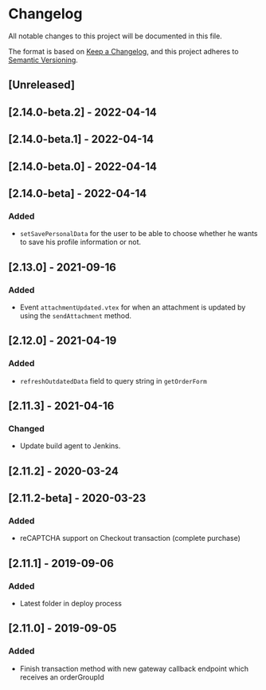 # Changelog

All notable changes to this project will be documented in this file.

The format is based on [Keep a Changelog](https://keepachangelog.com/en/1.0.0/),
and this project adheres to [Semantic Versioning](https://semver.org/spec/v2.0.0.html).

## [Unreleased]

## [2.14.0-beta.2] - 2022-04-14

## [2.14.0-beta.1] - 2022-04-14

## [2.14.0-beta.0] - 2022-04-14

## [2.14.0-beta] - 2022-04-14
### Added
- `setSavePersonalData` for the user to be able to choose whether he wants to save his profile information or not.

## [2.13.0] - 2021-09-16
### Added
- Event `attachmentUpdated.vtex` for when an attachment is updated by using the 
  `sendAttachment` method.

## [2.12.0] - 2021-04-19

### Added

- `refreshOutdatedData` field to query string in `getOrderForm`

## [2.11.3] - 2021-04-16

### Changed

- Update build agent to Jenkins.

## [2.11.2] - 2020-03-24

## [2.11.2-beta] - 2020-03-23

### Added

- reCAPTCHA support on Checkout transaction (complete purchase)

## [2.11.1] - 2019-09-06

### Added

- Latest folder in deploy process

## [2.11.0] - 2019-09-05

### Added

- Finish transaction method with new gateway callback endpoint which receives an orderGroupId
